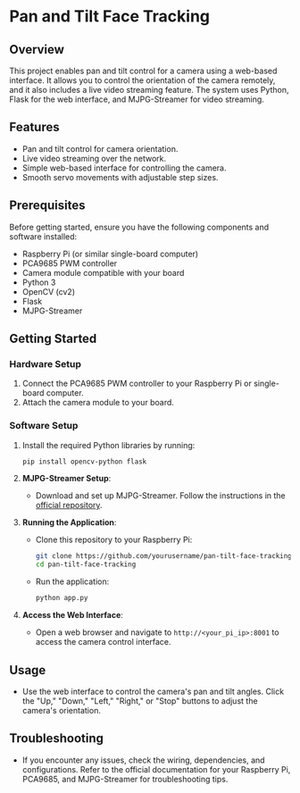
# Pan and Tilt Face Tracking



## Overview

This project enables pan and tilt control for a camera using a web-based interface. It allows you to control the orientation of the camera remotely, and it also includes a live video streaming feature. The system uses Python, Flask for the web interface, and MJPG-Streamer for video streaming.

## Features

- Pan and tilt control for camera orientation.
- Live video streaming over the network.
- Simple web-based interface for controlling the camera.
- Smooth servo movements with adjustable step sizes.

## Prerequisites

Before getting started, ensure you have the following components and software installed:

- Raspberry Pi (or similar single-board computer)
- PCA9685 PWM controller
- Camera module compatible with your board
- Python 3
- OpenCV (cv2)
- Flask
- MJPG-Streamer

## Getting Started

### Hardware Setup

1. Connect the PCA9685 PWM controller to your Raspberry Pi or single-board computer.
2. Attach the camera module to your board.

### Software Setup

1. Install the required Python libraries by running:

   ```bash
   pip install opencv-python flask
   ```

2. **MJPG-Streamer Setup**:

   - Download and set up MJPG-Streamer. Follow the instructions in the [official repository](https://github.com/jacksonliam/mjpg-streamer).

3. **Running the Application**:

   - Clone this repository to your Raspberry Pi:

     ```bash
     git clone https://github.com/yourusername/pan-tilt-face-tracking.git
     cd pan-tilt-face-tracking
     ```

   - Run the application:

     ```bash
     python app.py
     ```

4. **Access the Web Interface**:

   - Open a web browser and navigate to `http://<your_pi_ip>:8001` to access the camera control interface.

## Usage

- Use the web interface to control the camera's pan and tilt angles. Click the "Up," "Down," "Left," "Right," or "Stop" buttons to adjust the camera's orientation.

## Troubleshooting

- If you encounter any issues, check the wiring, dependencies, and configurations. Refer to the official documentation for your Raspberry Pi, PCA9685, and MJPG-Streamer for troubleshooting tips.

